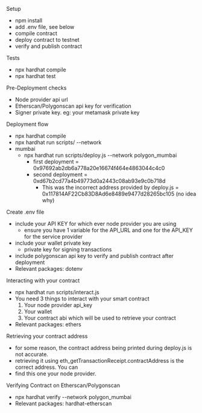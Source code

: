 Setup
- npm install
- add .env file, see below
- compile contract
- deploy contract to testnet
- verify and publish contract

Tests
- npx hardhat compile
- npx hardhat test

Pre-Deployment checks
- Node provider api url 
- Etherscan/Polygonscan api key for verification
- Signer private key. eg: your metamask private key

Deployment flow
- npx hardhat compile
- npx hardhat run scripts/<deployment script> --network <your network>
- mumbai
    - npx hardhat run scripts/deploy.js --network polygon_mumbai
        - first deployment = 0x97692ab2db6a778a20e16674f464e4863044c4c0
        - second deployment = 0xd67b2cd77a4b49773d0a2443c08ab93e9c0b718d
            - This was the incorrect address provided by deploy.js = 0x117814AF22Cb83D8Ad6e8489e9477d28265bc105 (no idea why)

Create .env file
- include your API KEY for which ever node provider you are using
  - ensure you have 1 variable for the API_URL and one for the API_KEY for the service provider
- include your wallet private key
    - private key for signing transactions
- include polygonscan api key to verify and publish contract after deployment
- Relevant packages: dotenv

Interacting with your contract
- npx hardhat run scripts/interact.js
- You need 3 things to interact with your smart contract
    1. Your node provider api_key
    2. Your wallet
    3. Your contract abi which will be used to retrieve your contract
- Relevant packages: ethers

Retrieving your contract address
- for some reason, the contract address being printed during deploy.js is not accurate.
- retrieving it using eth_getTransactionReceipt.contractAddress is the correct address. You can
- find this one your node provider.

Verifying Contract on Etherscan/Polygonscan
- npx hardhat verify --network polygon_mumbai <contract address> <constructor arguments>
- Relevant packages: hardhat-etherscan